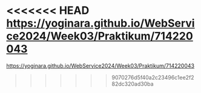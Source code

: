 <<<<<<< HEAD
https://yoginara.github.io/WebService2024/Week03/Praktikum/714220043
=======
https://yoginara.github.io/WebService2024/Week03/Praktikum/714220043
>>>>>>> 9070276d5f40a2c23496c1ee2f282dc320ad30ba

